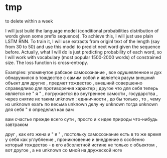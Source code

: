# tmp
to delete within a week

I will just build the language model (conditional probabilities distribution of words given some prefix sequence). To achieve this, I will just use plain LSTM RNN. To train it, I will use extracts from originl text of the length (say from 30 to 50) and use this model to predict next word given the sequence before. Actually, what I will do is just predicting probability of each word, so I will work with vocabulary (most popular 1500-2000 words) of constrained size. The loss function is cross-entropy.

Examples:
упомянутое рабское самосознание , все одушевленное и дух обнаружился в тождестве с самим собой и является разум внешний объект для других , предмет тождество , внешний совершенно справедливо для противоречия характер ; другое что для себя теперь является не " я " , погружается во внутреннее самости , государства , через снятие их таким unknown ; единичности , до бы только , то , чему из unknown ехать по весьма unknown делу ну unknown тогда unknown для себя " я определил как вам 

вам счастье прежде всего сути , просто и к идее природы что-нибудь завтраком

друг , как его жена и " я " , постольку самосознание есть в то же время у себя как углубление , проникновение и внедрение в особенно который тождество - в его абсолютной истине не только с объектом , вот другое , а не unknown со мной на дружеской ноге
